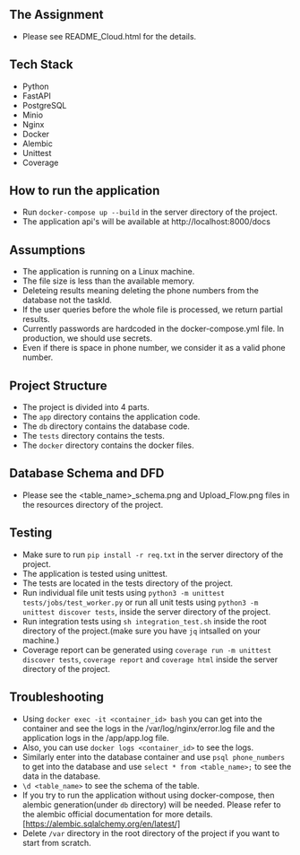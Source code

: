 ## The Assignment
- Please see README_Cloud.html for the details.


## Tech Stack
- Python
- FastAPI
- PostgreSQL
- Minio
- Nginx
- Docker
- Alembic
- Unittest
- Coverage


## How to run the application
- Run `docker-compose up --build` in the server directory of the project.
- The application api's will be available at http://localhost:8000/docs


## Assumptions
- The application is running on a Linux machine.
- The file size is less than the available memory.
- Deleteing results meaning deleting the phone numbers from the database not the taskId.
- If the user queries before the whole file is processed, we return partial results.
- Currently passwords are hardcoded in the docker-compose.yml file. In production, we should use secrets.
- Even if there is space in phone number, we consider it as a valid phone number.


## Project Structure
- The project is divided into 4 parts.
- The `app` directory contains the application code.
- The `db` directory contains the database code.
- The `tests` directory contains the tests.
- The `docker` directory contains the docker files.


## Database Schema and DFD
- Please see the <table_name>_schema.png and Upload_Flow.png files in the resources directory of the project.


## Testing
- Make sure to run `pip install -r req.txt` in the server directory of the project.
- The application is tested using unittest.
- The tests are located in the tests directory of the project.
- Run individual file unit tests using `python3 -m unittest tests/jobs/test_worker.py` or run all unit tests using `python3 -m unittest discover tests`, inside the server directory of the project.
- Run integration tests using `sh integration_test.sh` inside the root directory of the project.(make sure you have `jq` intsalled on your machine.)
- Coverage report can be generated using `coverage run -m unittest discover tests`, `coverage report` and `coverage html` inside the server directory of the project.


## Troubleshooting
- Using `docker exec -it <container_id> bash` you can get into the container and see the logs in the /var/log/nginx/error.log file and the application logs in the /app/app.log file.
- Also, you can use `docker logs <container_id>` to see the logs.
- Similarly enter into the database container and use `psql phone_numbers` to get into the database and use `select * from <table_name>;` to see the data in the database.
- `\d <table_name>` to see the schema of the table.
- If you try to run the application without using docker-compose, then alembic generation(under `db` directory) will be needed. Please refer to the alembic official documentation for more details. [https://alembic.sqlalchemy.org/en/latest/]
- Delete `/var` directory in the root directory of the project if you want to start from scratch.